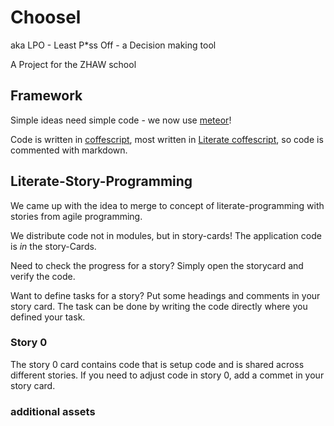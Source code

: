 # Choosel

aka LPO - Least P*ss Off - a Decision making tool

A Project for the ZHAW school

## Framework
Simple ideas need simple code - we now use [meteor](http://www.meteor.com/)!

Code is written in [coffescript](http://coffeescript.org/), 
most written in [Literate coffescript](http://coffeescript.org/#literate), 
so code is commented with markdown. 

## Literate-Story-Programming
We came up with the idea to merge to concept of literate-programming with stories from agile programming.

We distribute code not in modules, but in story-cards! The application code is *in* the story-Cards.

Need to check the progress for a story? Simply open the storycard and verify the code.

Want to define tasks for a story? Put some headings and comments in your story card. 
The task can be done by writing the code directly where you defined your task.

### Story 0
The story 0 card contains code that is setup code and is shared across different stories. 
If you need to adjust code in story 0, add a commet in your story card.

### additional assets
html-files and css files, that belong to a story are named like this:

storyX.html, storyX.css, etc.



**Team:**

* Tobias Rees

* Marco Wettstein

* Idea: Constantin Lazari 

**Project Site**

[Choosel Project](https://projects.zoho.com/portal/zhawrees/newlogin.do?newlogin=true#dashboard/642855000000015005)

## Howto install



1. install meteor
`$ curl https://install.meteor.com | sh`

2. install [meteorite](http://oortcloud.github.io/meteorite/) (needs [npm](https://npmjs.org/))
`$ npm install -g meteorite`

2. clone the repository locally: 
`$ git clone https://github.com/macrozone/choosel`

3. `$ cd choosel/src`

4. execute `$ mrt` to install the needed packages

5. execute `mrt` or `meteor` to run the app in development mode

6. goto http://localhost:3000



